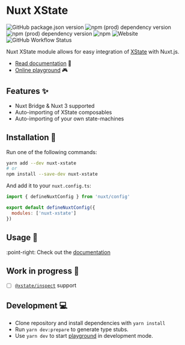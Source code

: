 # Nuxt XState

![GitHub package.json version](https://img.shields.io/github/package-json/v/Lexpeartha/nuxt-xstate?style=flat-square) ![npm (prod) dependency version](https://img.shields.io/npm/dependency-version/nuxt-xstate/@nuxt/kit?style=flat-square) ![npm (prod) dependency version](https://img.shields.io/npm/dependency-version/nuxt-xstate/xstate?style=flat-square) ![npm](https://img.shields.io/npm/dm/nuxt-xstate?label=npm%20downloads&style=flat-square) ![Website](https://img.shields.io/website?down_message=offline&label=documentation&style=flat-square&up_message=online&url=https%3A%2F%2Fnuxt-xstate.lexpeartha.com%2F) ![GitHub Workflow Status](https://img.shields.io/github/workflow/status/Lexpeartha/nuxt-xstate/ci?label=ci&style=flat-square)

Nuxt XState module allows for easy integration of [XState](https://xstate.js.org/) with Nuxt.js.

- [Read documentation](https://nuxt-xstate.lexpeartha.com) :book:
- [Online playground](https://stackblitz.com/edit/nuxt-xstate-playground?file=app.vue) :video_game:

## Features :sparkles:

- Nuxt Bridge & Nuxt 3 supported
- Auto-importing of XState composables
- Auto-importing of your own state-machines

## Installation :floppy_disk:

Run one of the following commands:

```bash
yarn add --dev nuxt-xstate
# or
npm install --save-dev nuxt-xstate
```

And add it to your `nuxt.config.ts`:

```js
import { defineNuxtConfig } from 'nuxt/config'

export default defineNuxtConfig({
  modules: ['nuxt-xstate']
})
```

## Usage :toolbox:

:point-right: Check out the [documentation](https://nuxt-xstate.lexpeartha.com/getting-started/usage)

## Work in progress :construction:

- [ ] [`@xstate/inspect`](https://xstate.js.org/docs/packages/xstate-inspect/) support

## Development :computer:

- Clone repository and install dependencies with `yarn install`
- Run `yarn dev:prepare` to generate type stubs.
- Use `yarn dev` to start [playground](./playground) in development mode.
